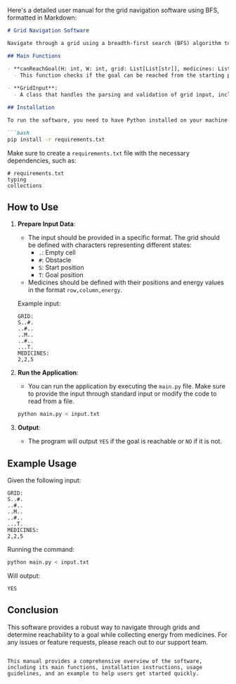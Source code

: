 Here's a detailed user manual for the grid navigation software using BFS, formatted in Markdown:

```markdown
# Grid Navigation Software

Navigate through a grid using a breadth-first search (BFS) algorithm to determine if a goal can be reached from a starting position, while collecting energy from medicines along the way.

## Main Functions

- **canReachGoal(H: int, W: int, grid: List[List[str]], medicines: List[Tuple[int, int, int]]) -> bool**: 
  - This function checks if the goal can be reached from the starting position in the grid. It takes the height and width of the grid, the grid itself, and a list of medicines with their positions and energy values.
  
- **GridInput**: 
  - A class that handles the parsing and validation of grid input, including identifying the start and goal positions and processing the medicines.

## Installation

To run the software, you need to have Python installed on your machine. You can install the required dependencies using pip. Open your terminal and run:

```bash
pip install -r requirements.txt
```

Make sure to create a `requirements.txt` file with the necessary dependencies, such as:

```
# requirements.txt
typing
collections
```

## How to Use

1. **Prepare Input Data**: 
   - The input should be provided in a specific format. The grid should be defined with characters representing different states:
     - `.`: Empty cell
     - `#`: Obstacle
     - `S`: Start position
     - `T`: Goal position
   - Medicines should be defined with their positions and energy values in the format `row,column,energy`.

   Example input:
   ```
   GRID: 
   S..#.
   ..#..
   ..M..
   ..#..
   ...T.
   MEDICINES: 
   2,2,5
   ```

2. **Run the Application**:
   - You can run the application by executing the `main.py` file. Make sure to provide the input through standard input or modify the code to read from a file.

   ```bash
   python main.py < input.txt
   ```

3. **Output**:
   - The program will output `YES` if the goal is reachable or `NO` if it is not.

## Example Usage

Given the following input:

```
GRID: 
S..#.
..#..
..M..
..#..
...T.
MEDICINES: 
2,2,5
```

Running the command:

```bash
python main.py < input.txt
```

Will output:

```
YES
```

## Conclusion

This software provides a robust way to navigate through grids and determine reachability to a goal while collecting energy from medicines. For any issues or feature requests, please reach out to our support team.
```

This manual provides a comprehensive overview of the software, including its main functions, installation instructions, usage guidelines, and an example to help users get started quickly.